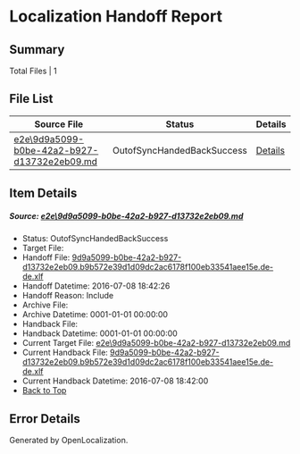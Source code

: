 # <a name='report-top'></a> Localization Handoff Report

## Summary
 Total Files | 1

## File List
 Source File | Status | Details 
 ----------- | ------ | ------- 
 [e2e\9d9a5099-b0be-42a2-b927-d13732e2eb09.md](https://github.com/OpenLocalizationTestOrg/oltest/blob/8f1c7a6febe14ac9917e3a42694cf12d57d98683/e2e/9d9a5099-b0be-42a2-b927-d13732e2eb09.md) | OutofSyncHandedBackSuccess | [Details](#8b28247154487463fe2b19c3a25ae0736b599c371)

## Item Details
##### <a name='8b28247154487463fe2b19c3a25ae0736b599c371'></a> Source: [e2e\9d9a5099-b0be-42a2-b927-d13732e2eb09.md](https://github.com/OpenLocalizationTestOrg/oltest/blob/8f1c7a6febe14ac9917e3a42694cf12d57d98683/e2e/9d9a5099-b0be-42a2-b927-d13732e2eb09.md)
* Status: OutofSyncHandedBackSuccess
* Target File: 
* Handoff File: [9d9a5099-b0be-42a2-b927-d13732e2eb09.b9b572e39d1d09dc2ac6178f100eb33541aee15e.de-de.xlf](https://github.com/OpenLocalizationTestOrg/olhandoff-e2e/blob/f28ff6071bb04a71d43cb7b41ed0a6ccf3c350d8/ol-handoff/OpenLocalizationTestOrg/oltest-dede-fly/ci/ht/9d9a5099-b0be-42a2-b927-d13732e2eb09.b9b572e39d1d09dc2ac6178f100eb33541aee15e.de-de.xlf)
* Handoff Datetime: 2016-07-08 18:42:26
* Handoff Reason: Include
* Archive File: 
* Archive Datetime: 0001-01-01 00:00:00
* Handback File: 
* Handback Datetime: 0001-01-01 00:00:00
* Current Target File: [e2e\9d9a5099-b0be-42a2-b927-d13732e2eb09.md](https://github.com/OpenLocalizationTestOrg/oltest-dede-fly/blob/28e096793aa7ca907b503e4a384f722b7154bcb3/e2e/9d9a5099-b0be-42a2-b927-d13732e2eb09.md)
* Current Handback File: [9d9a5099-b0be-42a2-b927-d13732e2eb09.b9b572e39d1d09dc2ac6178f100eb33541aee15e.de-de.xlf](https://github.com/OpenLocalizationTestOrg/olhandback-e2e/blob/497b3dd9582bf9074b249e0dcc69f08eaa4ad37d/ol-handback/OpenLocalizationTestOrg/oltest-dede-fly/ci/ht/9d9a5099-b0be-42a2-b927-d13732e2eb09.b9b572e39d1d09dc2ac6178f100eb33541aee15e.de-de.xlf)
* Current Handback Datetime: 2016-07-08 18:42:00
* [Back to Top](#report-top)


## Error Details

Generated by OpenLocalization.
